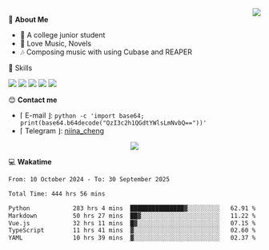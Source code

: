 <a href="#">
    <img align="right" src="https://github-readme-stats-tau-lilac-25.vercel.app/api?username=irorange27&count_private=true&show_icons=true&theme=transparent" />
</a>

💭 **About Me**

- 🏫 A college junior student
- 🍕 Love Music, Novels
- 🎶 Composing music with using Cubase and REAPER


🚀 Skills

![](https://img.shields.io/badge/-python-3e74a2?style=for-the-badge&logo=Python&logoColor=fff
)
![](https://img.shields.io/badge/-javascript-f0db4f?style=for-the-badge&logo=JavaScript&logoColor=fff
)
![](https://img.shields.io/badge/-vue3-41b883?style=for-the-badge&logo=Vue.js&logoColor=fff
)
![](https://img.shields.io/badge/-docker-2496ed?style=for-the-badge&logo=Docker&logoColor=fff
)
![](https://img.shields.io/badge/-linux-000000?style=for-the-badge&logo=Linux&logoColor=fff&color=000
)

😊 **Contact me**

- ⌈ E-mail ⌋: `python -c 'import base64; print(base64.b64decode("QzI3c2h1QGdtYWlsLmNvbQ=="))'`
- ⌈ Telegram ⌋: [niina_cheng](https://t.me/niina_cheng)

</p>
    <p align="center">
    <img src="https://profile-counter.glitch.me/{irorange27}/count.svg" />
</p>

💻 **Wakatime**

<!--START_SECTION:waka-->

```txt
From: 10 October 2024 - To: 30 September 2025

Total Time: 444 hrs 56 mins

Python            283 hrs 4 mins  ███████████████▓░░░░░░░░░   62.91 %
Markdown          50 hrs 27 mins  ██▓░░░░░░░░░░░░░░░░░░░░░░   11.22 %
Vue.js            32 hrs 11 mins  █▓░░░░░░░░░░░░░░░░░░░░░░░   07.15 %
TypeScript        11 hrs 41 mins  ▓░░░░░░░░░░░░░░░░░░░░░░░░   02.60 %
YAML              10 hrs 39 mins  ▓░░░░░░░░░░░░░░░░░░░░░░░░   02.37 %
```

<!--END_SECTION:waka-->
